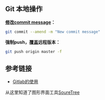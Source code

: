 



## Git 本地操作

**[修改commit message](http://stackoverflow.com/questions/179123/edit-an-incorrect-commit-message-in-git)：**

```bash
git commit --amend -m "New commit message"
```



**强制push，[覆盖](https://ruby-china.org/topics/7365)远程版本：**

```bash
git push origin master -f
```





## 参考链接

- [Gitlab的使用](https://blog.cnbluebox.com/blog/2014/04/15/gitlabde-shi-yong/)

从这里知道了图形界面工具[SoureTree](http://www.sourcetreeapp.com/)















